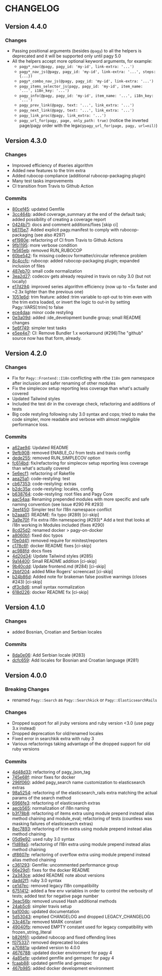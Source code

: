# CHANGELOG

## Version 4.4.0

### Changes

- Passing positional arguments (besides `@pagy`) to all the helpers is deprecated and it will be supported only until pagy 5.0
- All the helpers accept more optional keyword arguments, for example:
  - `pagy*_nav(@pagy, pagy_id: 'my-id', link-extra: '...')`
  - `pagy*_nav_js(@pagy, pagy_id: 'my-id', link-extra: '...', steps: {...})`
  - `pagy*_combo_nav_js(@pagy, pagy_id: 'my-id', link-extra: '...')`
  - `pagy_items_selector_js(pagy, pagy_id: 'my-id', item_name: '...', i18n_key: '...')`
  - `pagy_info(@pagy, pagy_id: 'my-id', item_name: '...', i18n_key: '...')`
  - `pagy_prev_link(@pagy, text: '...', link_extra: '...')`
  - `pagy_next_link(@pagy, text: '...', link_extra: '...')`
  - `pagy_link_proc(@pagy, link_extra: '...')`
  - `pagy_url_for(pagy, page, only_path: true)` (notice the inverted page/pagy order with the legacy`pagy_url_for(page, pagy, url=nil)`)

## Version 4.3.0

### Changes

- Improved efficiency of #series algorithm
- Added new features to the trim extra
- Added rubocop compliance (additional rubocop-packaging plugin)
- Many test tasks improvements
- CI transition from Travis to Github Action

### Commits

- [80cef45](http://github.com/ddnexus/pagy/commit/80cef45): updated Gemfile
- [3cc464b](http://github.com/ddnexus/pagy/commit/3cc464b): added coverage_summary at the end of the default task; added possibility of creating a coverage report
- [0424b71](http://github.com/ddnexus/pagy/commit/0424b71): docs and comment additions/fixes [skip ci]
- [b6115e7](http://github.com/ddnexus/pagy/commit/b6115e7): Added explicit pagy.manifest to comply with rubocop-packaging (see also #297)
- [ef1980e](http://github.com/ddnexus/pagy/commit/ef1980e): refactoring of CI from Travis to Github Actions
- [9fb1195](http://github.com/ddnexus/pagy/commit/9fb1195): more verbose condition
- [fe565eb](http://github.com/ddnexus/pagy/commit/fe565eb): removed RUN_RUBOCOP
- [60be542](http://github.com/ddnexus/pagy/commit/60be542): fix missing codecov formatter/circular reference problem
- [8c4ccfc](http://github.com/ddnexus/pagy/commit/8c4ccfc): rubocop: added rubocop-packaging plugin; expanded inclusion of files
- [487eb70](http://github.com/ddnexus/pagy/commit/487eb70): small code normalization
- [3ea2d27](http://github.com/ddnexus/pagy/commit/3ea2d27): codecov gets already required in travis on ruby 3.0 (but not locally)
- [e17d294](http://github.com/ddnexus/pagy/commit/e17d294): improved series algorithm efficiency (now up to ~5x faster and ~2.3x lighter than the previous one)
- [1051e6d](http://github.com/ddnexus/pagy/commit/1051e6d): trim feature: added :trim variable to opt-out to trim even with the trim extra loaded, or invert the logic to out-in by setting Pagy::VARS[:trim] to false
- [ece4daa](http://github.com/ddnexus/pagy/commit/ece4daa): minor code restyling
- [0e3a09d](http://github.com/ddnexus/pagy/commit/0e3a09d): added :ide_development bundle group; small README changes
- [5e6f749](http://github.com/ddnexus/pagy/commit/5e6f749): simpler test tasks
- [e5ee4e7](http://github.com/ddnexus/pagy/commit/e5ee4e7): CI: Remove Bundler 1.x workaround (#296)The "github" source now has that form, already.

## Version 4.2.0

### Changes

- Fix for `Pagy::Frontend::I18n` conflicting with rthe `I18n` gem namespace after inclusion and safer renaming of other modules
- Fix the simplecov setup reporting less coverage than what's actually covered
- Updated Tailwind styles
- Included the test dir in the coverage check, refactoring and additions of tests
- Big code restyling following ruby 3.0 syntax and cops; tried to make the code simpler, more readable and verbose with almost negligible performance loss.

### Commits

- [a62ae94](http://github.com/ddnexus/pagy/commit/a62ae94): Updated README
- [9efb908](http://github.com/ddnexus/pagy/commit/9efb908): removed ENABLE_OJ from tests and travis config
- [dede255](http://github.com/ddnexus/pagy/commit/dede255): removed RUN_SIMPLECOV option
- [fc614bd](http://github.com/ddnexus/pagy/commit/fc614bd): fix/refactoring for simplecov setup reporting less coverage than what's actually covered
- [5e6ecf1](http://github.com/ddnexus/pagy/commit/5e6ecf1): refactoring of Rakefile
- [aea25a1](http://github.com/ddnexus/pagy/commit/aea25a1): code-restyling: test
- [cb67353](http://github.com/ddnexus/pagy/commit/cb67353): code-restyling: extras
- [b2dc35a](http://github.com/ddnexus/pagy/commit/b2dc35a): code-restyling: locales, config
- [b638764](http://github.com/ddnexus/pagy/commit/b638764): code-restyling: root files and Pagy Core
- [aac54aa](http://github.com/ddnexus/pagy/commit/aac54aa): Renaming prepended modules with more specific and safe naming convention (see Issue #290 PR #293)
- [3eef450](http://github.com/ddnexus/pagy/commit/3eef450): Simpler test for I18n namespace conflict
- [b2aaa01](http://github.com/ddnexus/pagy/commit/b2aaa01): README: fix typo (#289) [ci-skip]
- [3a9e70f](http://github.com/ddnexus/pagy/commit/3a9e70f): Fix extra i18n namespacing (#293)* Add a test that looks at i18n working in Modules included (fixes #290)
- [8cd25d2](http://github.com/ddnexus/pagy/commit/8cd25d2): renamed docker > pagy-on-docker
- [a8060b1](http://github.com/ddnexus/pagy/commit/a8060b1): fixed doc typos
- [f0e0d41](http://github.com/ddnexus/pagy/commit/f0e0d41): removed require for minitest/reporters
- [c178c6f](http://github.com/ddnexus/pagy/commit/c178c6f): docker README fixes [ci-skip]
- [ac988fd](http://github.com/ddnexus/pagy/commit/ac988fd): docs fixes
- [4d20d34](http://github.com/ddnexus/pagy/commit/4d20d34): Update Tailwind styles (#285)
- [9a14400](http://github.com/ddnexus/pagy/commit/9a14400): Small README addition [ci-skip]
- [9b40cdd](http://github.com/ddnexus/pagy/commit/9b40cdd): Update frontend.md (#284) [ci-skip]
- [2bbf204](http://github.com/ddnexus/pagy/commit/2bbf204): added Mike Rogers' screencast [ci-skip]
- [b24b86d](http://github.com/ddnexus/pagy/commit/b24b86d): Added note for brakeman false positive warnings (closes #243) [ci-skip]
- [df3c8d6](http://github.com/ddnexus/pagy/commit/df3c8d6): small syntax normalization
- [618d226](http://github.com/ddnexus/pagy/commit/618d226): docker README fix [ci-skip]

## Version 4.1.0

### Changes

- added Bosnian, Croatian and Serbian locales

### Commits

- [8da0e06](http://github.com/ddnexus/pagy/commit/8da0e06): Add Serbian locale (#283)
- [dcfc659](http://github.com/ddnexus/pagy/commit/dcfc659): Add locales for Bosnian and Croatian language (#281)

## Version 4.0.0

### Breaking Changes

- renamed `Pagy::Search` as `Pagy::Searchkick` or `Pagy::ElasticsearchRails`

### Changes

- Dropped support for all jruby versions and ruby version <3.0 (use pagy 3.x instead)
- Dropped deprecation for old/renamed locales
- Fixed error in searchkik extra with ruby 3
- Various refactorings taking advantage of the dropped support for old ruby versions

### Commits

- [4d48d33](http://github.com/ddnexus/pagy/commit/4d48d33): refactoring of pagy_json_tag
- [745e68f](http://github.com/ddnexus/pagy/commit/745e68f): minor fixes for docker
- [296f060](http://github.com/ddnexus/pagy/commit/296f060): added pagy_search name customization to elasticsearch extras
- [98a5254](http://github.com/ddnexus/pagy/commit/98a5254): refactoring of the elasticsearch_rails extra matching the actual params of the search method
- [6966fe3](http://github.com/ddnexus/pagy/commit/6966fe3): refactoring of elasticsearch extras
- [aecb565](http://github.com/ddnexus/pagy/commit/aecb565): normalization of i18n naming
- [b3f78b8](http://github.com/ddnexus/pagy/commit/b3f78b8): refactoring of items extra using module prepend instead alias method chaining and module_eval; refactoring of tests (countless was masking failures of elasticsearch extras)
- [8ec7893](http://github.com/ddnexus/pagy/commit/8ec7893): refactoring of trim extra using module prepend instead alias method chaining
- [05d9e92](http://github.com/ddnexus/pagy/commit/05d9e92): used ruby 3.0 syntax
- [f1d89a5](http://github.com/ddnexus/pagy/commit/f1d89a5): refactoring of I18n extra using module prepend instead alias method chaining
- [df8607e](http://github.com/ddnexus/pagy/commit/df8607e): refactoring of overflow extra using module prepend instead alias method chaining
- [c361293](http://github.com/ddnexus/pagy/commit/c361293): Gemfile: uncommented performance group
- [66e29d1](http://github.com/ddnexus/pagy/commit/66e29d1): fixes for the docker README
- [2a343ce](http://github.com/ddnexus/pagy/commit/2a343ce): added README note about versions
- [dadd2f1](http://github.com/ddnexus/pagy/commit/dadd2f1): ruby 3.0 syntax
- [ce1d7ec](http://github.com/ddnexus/pagy/commit/ce1d7ec): removed legacy I18n compatibility
- [6751412](http://github.com/ddnexus/pagy/commit/6751412): added a few env variables in order to control the verbosity of tests; added test for negative page number
- [3eac56b](http://github.com/ddnexus/pagy/commit/3eac56b): removed unused Hash additional methods
- [24ab5c6](http://github.com/ddnexus/pagy/commit/24ab5c6): simpler travis setup
- [ba100dc](http://github.com/ddnexus/pagy/commit/ba100dc): updated documentation
- [5d53043](http://github.com/ddnexus/pagy/commit/5d53043): emptied CHANGELOG and dropped LEGACY_CHANGELOG
- [33c467a](http://github.com/ddnexus/pagy/commit/33c467a): removed MARK constant
- [49040fb](http://github.com/ddnexus/pagy/commit/49040fb): removed EMPTY constant used for legacy compatibility with frozen_string_literal
- [b826f61](http://github.com/ddnexus/pagy/commit/b826f61): updated rubocop and fixed offending lines
- [f075337](http://github.com/ddnexus/pagy/commit/f075337): removed deprecated locales
- [a70881a](http://github.com/ddnexus/pagy/commit/a70881a): updated version to 4.0.0
- [4676788](http://github.com/ddnexus/pagy/commit/4676788): updated docker environment for pagy 4
- [4a85efe](http://github.com/ddnexus/pagy/commit/4a85efe): updated gemfile and gemspec for pagy 4
- [fcaab88](http://github.com/ddnexus/pagy/commit/fcaab88): updated gemfile and gemspec
- [467b985](http://github.com/ddnexus/pagy/commit/467b985): added docker development environment
